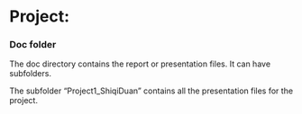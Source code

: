 # Project: 
### Doc folder

The doc directory contains the report or presentation files. It can have subfolders.

The subfolder “Project1_ShiqiDuan” contains all the presentation files for the project.  
